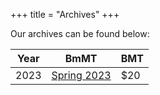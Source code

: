 +++
title = "Archives"
+++

Our archives can be found below:

| Year         | BmMT                                                | BMT                                            |
| ------------ | --------------------------------------------------- | ---------------------------------------------- |
| 2023         | [Spring 2023](./archives/bmmt-2023.md)              | $20                                            |







